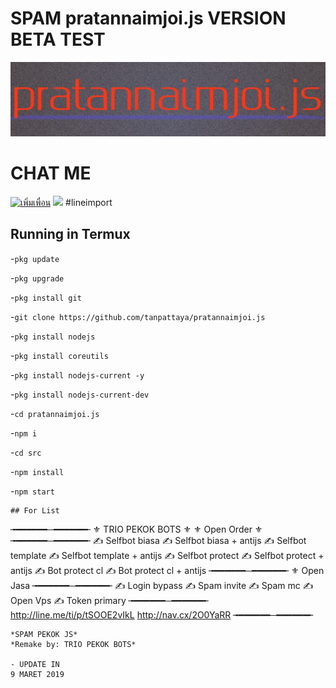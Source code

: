 # SPAM pratannaimjoi.js VERSION BETA TEST
[![TrioPekokBots](/IMG_20190912_020132.jpg)]( )

# CHAT ME
<a href="http://nav.cx/2O0YaRR"><img src=
"https://scdn.line-apps.com/n/line_add_friends/btn/th.png" alt="เพิ่มเพื่อน" height="36" border="0"></a>
<img src="https://qr-official.line.me/sid/M/559mlhga.png">
#lineimport
<div class="line-it-button" data-lang="th" data-type="share-b" data-ver="3" 
data-url="https://api.line.me/v2/bot/message/reply" data-color="default" 
data-size="small" data-count="true" style="display: none;"></div>
 <script src="https://d.line-scdn.net/r/web/social-plugin/js/thirdparty/loader.min.js" 
async="async" defer="defer"></script>
<div class="line-it-button" data-lang="th" data-type="friend" data-lineid="@ 559mlhga" 
data-count="true" data-home="true" style="display: none;"></div>
 <script src="https://d.line-scdn.net/r/web/social-plugin/js/thirdparty/loader.min.js" 
async="async" defer="defer"></script>
<div class="line-it-button" data-lang="th" data-type="like" 
data-url="https://api.line.me/v2/bot/message/reply" 
data-share="true" style="display: none;"></div>
 <script src="https://d.line-scdn.net/r/web/social-plugin/js/thirdparty/loader.min.js" 
async="async" defer="defer"></script>

## Running in Termux

-`pkg update`

-`pkg upgrade`

-`pkg install git`

-`git clone https://github.com/tanpattaya/pratannaimjoi.js`

-`pkg install nodejs`

-`pkg install coreutils`

-`pkg install nodejs-current -y`

-`pkg install nodejs-current-dev`

-`cd pratannaimjoi.js`

-`npm i`

-`cd src`

-`npm install`

-`npm start`

```
## For List
```
╼━━━━━━─━━━━━━╾
⚜ TRIO PEKOK BOTS ⚜
⚜ Open Order ⚜
╼━━━━━━─━━━━━━╾
✍ Selfbot biasa
✍ Selfbot biasa + antijs
✍ Selfbot template
✍ Selfbot template + antijs
✍ Selfbot protect
✍ Selfbot protect + antijs
✍ Bot protect cl
✍ Bot protect cl + antijs
╼━━━━━━─━━━━━━╾
⚜ Open Jasa
╼━━━━━━─━━━━━━╾
✍ Login bypass
✍ Spam invite
✍ Spam mc
✍ Open Vps 
✍ Token primary 
╼━━━━━━─━━━━━━╾
http://line.me/ti/p/tSOOE2vIkL
http://nav.cx/2O0YaRR
╼━━━━━━─━━━━━━╾

```
*SPAM PEKOK JS*
*Remake by: TRIO PEKOK BOTS*

- UPDATE IN
9 MARET 2019
